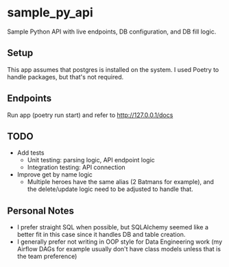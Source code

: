 # sample_py_api
Sample Python API with live endpoints, DB configuration, and DB fill logic.

## Setup ##
This app assumes that postgres is installed on the system. I used Poetry to handle packages, but that's not required.

## Endpoints ##
Run app (poetry run start) and refer to http://127.0.0.1/docs

## TODO ##
- Add tests
  - Unit testing: parsing logic, API endpoint logic
  - Integration testing: API connection
- Improve get by name logic
  - Multiple heroes have the same alias (2 Batmans for example), and the delete/update logic need to be adjusted to handle that.

## Personal Notes ##
- I prefer straight SQL when possible, but SQLAlchemy seemed like a better fit in this case since it handles DB and table creation.
- I generally prefer not writing in OOP style for Data Engineering work (my Airflow DAGs for example usually don't have class models unless that is the team preference)
